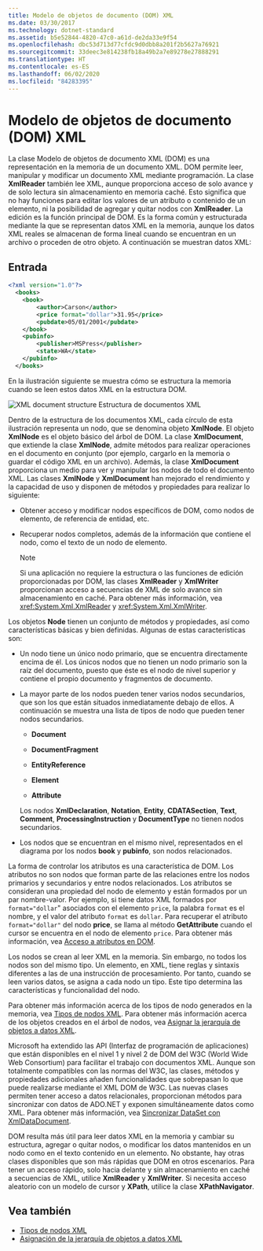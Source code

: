 ```yaml
---
title: Modelo de objetos de documento (DOM) XML
ms.date: 03/30/2017
ms.technology: dotnet-standard
ms.assetid: b5e52844-4820-47c0-a61d-de2da33e9f54
ms.openlocfilehash: dbc53d713d77cfdc9d0dbb8a201f2b5627a76921
ms.sourcegitcommit: 33deec3e814238fb18a49b2a7e89278e27888291
ms.translationtype: HT
ms.contentlocale: es-ES
ms.lasthandoff: 06/02/2020
ms.locfileid: "84283395"
---
```

# <a name="xml-document-object-model-dom"></a>Modelo de objetos de documento (DOM) XML

La clase Modelo de objetos de documento XML (DOM) es una representación en la memoria de un documento XML. DOM permite leer, manipular y modificar un documento XML mediante programación. La clase **XmlReader** también lee XML, aunque proporciona acceso de solo avance y de solo lectura sin almacenamiento en memoria caché. Esto significa que no hay funciones para editar los valores de un atributo o contenido de un elemento, ni la posibilidad de agregar y quitar nodos con **XmlReader**. La edición es la función principal de DOM. Es la forma común y estructurada mediante la que se representan datos XML en la memoria, aunque los datos XML reales se almacenan de forma lineal cuando se encuentran en un archivo o proceden de otro objeto. A continuación se muestran datos XML:

## <a name="input"></a>Entrada

```xml
<?xml version="1.0"?>
  <books>
    <book>
        <author>Carson</author>
        <price format="dollar">31.95</price>
        <pubdate>05/01/2001</pubdate>
    </book>
    <pubinfo>
        <publisher>MSPress</publisher>
        <state>WA</state>
    </pubinfo>
  </books>
```

En la ilustración siguiente se muestra cómo se estructura la memoria cuando se leen estos datos XML en la estructura DOM.

![XML document structure](media/xml-to-domtree.gif "XML_To_DOMTree") Estructura de documentos XML

Dentro de la estructura de los documentos XML, cada círculo de esta ilustración representa un nodo, que se denomina objeto **XmlNode**. El objeto **XmlNode** es el objeto básico del árbol de DOM. La clase **XmlDocument**, que extiende la clase **XmlNode**, admite métodos para realizar operaciones en el documento en conjunto (por ejemplo, cargarlo en la memoria o guardar el código XML en un archivo). Además, la clase **XmlDocument** proporciona un medio para ver y manipular los nodos de todo el documento XML. Las clases **XmlNode** y **XmlDocument** han mejorado el rendimiento y la capacidad de uso y disponen de métodos y propiedades para realizar lo siguiente:

- Obtener acceso y modificar nodos específicos de DOM, como nodos de elemento, de referencia de entidad, etc.

- Recuperar nodos completos, además de la información que contiene el nodo, como el texto de un nodo de elemento.

  > [!NOTE]
  > Si una aplicación no requiere la estructura o las funciones de edición proporcionadas por DOM, las clases **XmlReader** y **XmlWriter** proporcionan acceso a secuencias de XML de solo avance sin almacenamiento en caché. Para obtener más información, vea <xref:System.Xml.XmlReader> y <xref:System.Xml.XmlWriter>.

Los objetos **Node** tienen un conjunto de métodos y propiedades, así como características básicas y bien definidas. Algunas de estas características son:

- Un nodo tiene un único nodo primario, que se encuentra directamente encima de él. Los únicos nodos que no tienen un nodo primario son la raíz del documento, puesto que éste es el nodo de nivel superior y contiene el propio documento y fragmentos de documento.

- La mayor parte de los nodos pueden tener varios nodos secundarios, que son los que están situados inmediatamente debajo de ellos. A continuación se muestra una lista de tipos de nodo que pueden tener nodos secundarios.

  - **Document**

  - **DocumentFragment**

  - **EntityReference**

  - **Element**

  - **Attribute**

  Los nodos **XmlDeclaration**, **Notation**, **Entity**, **CDATASection**, **Text**, **Comment**, **ProcessingInstruction** y **DocumentType** no tienen nodos secundarios.

- Los nodos que se encuentran en el mismo nivel, representados en el diagrama por los nodos **book** y **pubinfo**, son nodos relacionados.

La forma de controlar los atributos es una característica de DOM. Los atributos no son nodos que forman parte de las relaciones entre los nodos primarios y secundarios y entre nodos relacionados. Los atributos se consideran una propiedad del nodo de elemento y están formados por un par nombre-valor. Por ejemplo, si tiene datos XML formados por `format="dollar`" asociados con el elemento `price`, la palabra `format` es el nombre, y el valor del atributo `format` es `dollar`. Para recuperar el atributo `format="dollar"` del nodo **price**, se llama al método **GetAttribute** cuando el cursor se encuentra en el nodo de elemento `price`. Para obtener más información, vea [Acceso a atributos en DOM](accessing-attributes-in-the-dom.md).

Los nodos se crean al leer XML en la memoria. Sin embargo, no todos los nodos son del mismo tipo. Un elemento, en XML, tiene reglas y sintaxis diferentes a las de una instrucción de procesamiento. Por tanto, cuando se leen varios datos, se asigna a cada nodo un tipo. Este tipo determina las características y funcionalidad del nodo.

Para obtener más información acerca de los tipos de nodo generados en la memoria, vea [Tipos de nodos XML](types-of-xml-nodes.md). Para obtener más información acerca de los objetos creados en el árbol de nodos, vea [Asignar la jerarquía de objetos a datos XML](mapping-the-object-hierarchy-to-xml-data.md).

Microsoft ha extendido las API (Interfaz de programación de aplicaciones) que están disponibles en el nivel 1 y nivel 2 de DOM del W3C (World Wide Web Consortium) para facilitar el trabajo con documentos XML. Aunque son totalmente compatibles con las normas del W3C, las clases, métodos y propiedades adicionales añaden funcionalidades que sobrepasan lo que puede realizarse mediante el XML DOM de W3C. Las nuevas clases permiten tener acceso a datos relacionales, proporcionan métodos para sincronizar con datos de ADO.NET y exponen simultáneamente datos como XML. Para obtener más información, vea [Sincronizar DataSet con XmlDataDocument](../../../framework/data/adonet/dataset-datatable-dataview/dataset-and-xmldatadocument-synchronization.md).

DOM resulta más útil para leer datos XML en la memoria y cambiar su estructura, agregar o quitar nodos, o modificar los datos mantenidos en un nodo como en el texto contenido en un elemento. No obstante, hay otras clases disponibles que son más rápidas que DOM en otros escenarios. Para tener un acceso rápido, solo hacia delante y sin almacenamiento en caché a secuencias de XML, utilice **XmlReader** y **XmlWriter**. Si necesita acceso aleatorio con un modelo de cursor y **XPath**, utilice la clase **XPathNavigator**.

## <a name="see-also"></a>Vea también

- [Tipos de nodos XML](types-of-xml-nodes.md)
- [Asignación de la jerarquía de objetos a datos XML](mapping-the-object-hierarchy-to-xml-data.md)
